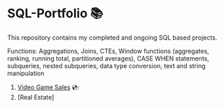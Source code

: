 # SQL-Portfolio :books:
This repository contains my completed and ongoing SQL based projects.

Functions: Aggregations, Joins, CTEs, Window functions (aggregates, ranking, running total, partitioned averages), CASE WHEN statements, subqueries, nested subqueries, data type conversion, text and string manipulation

1. [Video Game Sales](https://github.com/LucCondeni/SQL-Portfolio/tree/main/Video%20Game%20Sales "Video Game Sales") 💿:
2. [Real Estate]
